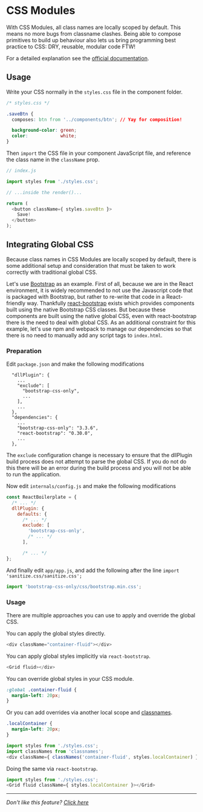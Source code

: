 # CSS Modules

With CSS Modules, all class names are locally scoped by default. This means
no more bugs from classname clashes. Being able to compose primitives to build
up behaviour also lets us bring programming best practice to CSS: DRY, reusable,
modular code FTW!

For a detailed explanation see the
[official documentation](https://github.com/css-modules/css-modules).

## Usage

Write your CSS normally in the `styles.css` file in the component folder.

```css
/* styles.css */

.saveBtn {
  composes: btn from '../components/btn'; // Yay for composition!

  background-color: green;
  color:            white;
}
```

Then `import` the CSS file in your component JavaScript file, and reference the
class name in the `className` prop.

```javascript
// index.js

import styles from './styles.css';

// ...inside the render()...

return (
  <button className={ styles.saveBtn }>
    Save!
  </button>
);
```

## Integrating Global CSS

Because class names in CSS Modules are locally scoped by default, there is some
additional setup and consideration that must be taken to work correctly with
traditional global CSS.

Let's use [Bootstrap](http://getbootstrap.com/) as an example.  First of all,
because we are in the React environment, it is widely recommended to not use
the Javascript code that is packaged with Bootstrap, but rather to re-write that
code in a React-friendly way.  Thankfully
[react-bootstrap](https://react-bootstrap.github.io/) exists which provides
components built using the native Bootstrap CSS classes.  But because these
components are built using the native global CSS, even with react-bootstrap
there is the need to deal with global CSS.  As an additional constraint for
this example, let's use npm and webpack to manage our dependencies so that
there is no need to manually add any script tags to `index.html`.

### Preparation
Edit `package.json` and make the following modifications
```
  "dllPlugin": {
    ...
    "exclude": [
      "bootstrap-css-only",
      ...
    ],
    ...
  },
  "dependencies": {
    ...
    "bootstrap-css-only": "3.3.6",
    "react-bootstrap": "0.30.0",
    ...
  },
```
The `exclude` configuration change is necessary to ensure that the dllPlugin build
process does not attempt to parse the global CSS.  If you do not do this
there will be an error during the build process and you will not be able to
run the application.

Now edit `internals/config.js` and make the following modifications
```javascript
const ReactBoilerplate = {
  /* ... */
  dllPlugin: {
    defaults: {
      /* ... */
      exclude: [
        'bootstrap-css-only',
        /* ... */
      ],

      /* ... */
};
```

And finally edit `app/app.js`, and add the following after the line `import 'sanitize.css/sanitize.css';`
```javascript
import 'bootstrap-css-only/css/bootstrap.min.css';
```

### Usage

There are multiple approaches you can use to apply and override the global CSS.

You can apply the global styles directly.
```javascript
<div className="container-fluid"></div>
```

You can apply global styles implicitly via `react-bootstrap`.
```javascript
<Grid fluid></div>
```

You can override global styles in your CSS module.
```css
:global .container-fluid {
  margin-left: 20px;
}
```

Or you can add overrides via another local scope and
[classnames](https://github.com/JedWatson/classnames).
```css
.localContainer {
  margin-left: 20px;
}
```
```javascript
import styles from './styles.css';
import classNames from 'classnames';
<div className={ classNames('container-fluid', styles.localContainer) }></div>
```

Doing the same via `react-bootstrap`.
```javascript
import styles from './styles.css';
<Grid fluid className={ styles.localContainer }></Grid>
```

---

_Don't like this feature? [Click here](remove.md)_
